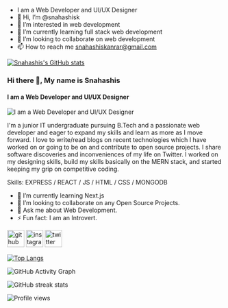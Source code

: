- I am a Web Developer and UI/UX Designer
- 👋 Hi, I’m @snahashisk
- 👀 I’m interested in web development
- 🌱 I’m currently learning full stack web development
- 💞️ I’m looking to collaborate on web development
- 📫 How to reach me snahashiskanrar@gmail.com

<!---
snahashisk/snahashisk is a ✨ special ✨ repository because its `README.md` (this file) appears on your GitHub profile.
You can click the Preview link to take a look at your changes.
--->
[![Snahashis's GitHub stats](https://github-readme-stats.vercel.app/api?username=snahashisk)](https://github.com/anuraghazra/github-readme-stats)

### Hi there 👋, My name is Snahashis
#### I am a Web Developer and UI/UX Designer
![I am a Web Developer and UI/UX Designer](https://pbs.twimg.com/profile_banners/3189753998/1625547693/1500x500)

I'm a junior IT undergraduate pursuing B.Tech and a passionate web developer and eager to expand my skills and learn as more as I move forward.
I love to write/read blogs on recent technologies which I have worked on or going to be on and contribute to open source projects. I share software discoveries and inconveniences of my life on Twitter.
I worked on my designing skills, build my skills basically on the MERN stack, and started keeping my grip on competitive coding.

Skills: EXPRESS / REACT / JS / HTML / CSS / MONGODB

- 🌱 I’m currently learning Next.js 
- 👯 I’m looking to collaborate on any Open Source Projects. 
- 💬 Ask me about Web Development. 
- ⚡ Fun fact: I am an Introvert. 


[<img src='https://cdn.jsdelivr.net/npm/simple-icons@3.0.1/icons/github.svg' alt='github' height='40'>](https://github.com/snahashisk)  [<img src='https://cdn.jsdelivr.net/npm/simple-icons@3.0.1/icons/instagram.svg' alt='instagram' height='40'>](https://www.instagram.com/snahashis01/)  [<img src='https://cdn.jsdelivr.net/npm/simple-icons@3.0.1/icons/twitter.svg' alt='twitter' height='40'>](https://twitter.com/SnahashisKanrar)  

[![Top Langs](https://github-readme-stats.vercel.app/api/top-langs/?username=snahashisk)](https://github.com/anuraghazra/github-readme-stats)

![GitHub Activity Graph](https://activity-graph.herokuapp.com/graph?username=snahashisk)  

![GitHub streak stats](https://github-readme-streak-stats.herokuapp.com/?user=snahashisk)  

![Profile views](https://gpvc.arturio.dev/snahashisk)  
